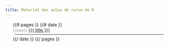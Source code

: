 ```yaml
---
title: Material das aulas do curso de R
---
```


<style>
ul.posts {
  margin-top: 15px;
}
ul.posts li {
  list-style: none
}
ul.posts hr {
  margin: 5px 5px;
}
ul.posts span {
  font-size: 12px;
  color: #999;
}
</style>

<ul class="posts">
{{# pages }}
 {{# date }}
 <li>
  <span class='pull-right'>{{date}}</span> 
  <a href="{{site.url}}{{link}}">{{{ title }}}</a>
  <hr/>
 </li>
 {{/ date }}
{{/ pages }}
</ul>

